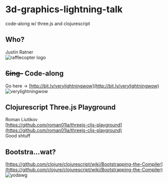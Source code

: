 # 3d-graphics-lightning-talk
code-along w/ three.js and clojurescript

## Who?
Justin Ratner  
![rafflecopter logo](https://www.rafflecopter.com/static/img/newhome/top-logo.png)  

## ~~Sing-~~ Code-along
Go here -> [http://bit.ly/verylightningwow](http://bit.ly/verylightningwow)  
![verylightningwow](https://i.ytimg.com/vi/TjWQXvSMKD8/hqdefault.jpg)

## Clojurescript Three.js Playground
Roman Liutikov  
[https://github.com/roman01la/threejs-cljs-playground](https://github.com/roman01la/threejs-cljs-playground)  
Good shtuff

## Bootstra...wat?
[https://github.com/clojure/clojurescript/wiki/Bootstrapping-the-Compiler](https://github.com/clojure/clojurescript/wiki/Bootstrapping-the-Compiler)  
![yodawg](https://imgflip.com/s/meme/Yo-Dawg-Heard-You.jpg)  

